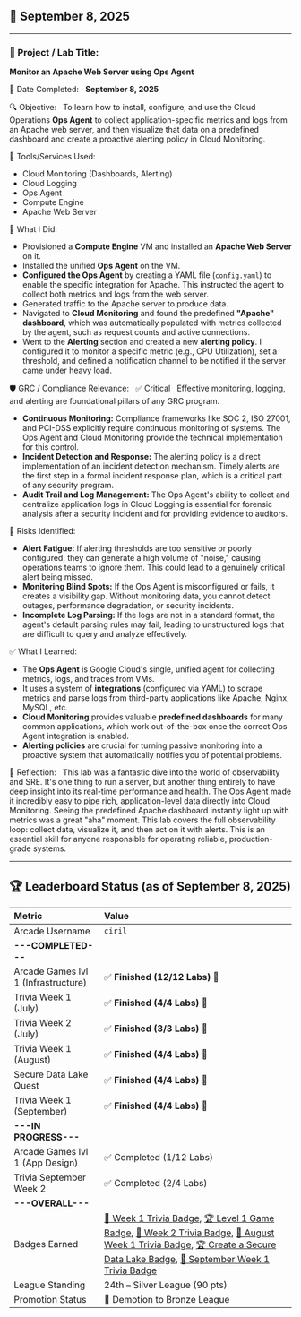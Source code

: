 ## 📅 September 8, 2025

---

### 🧩 Project / Lab Title:
**Monitor an Apache Web Server using Ops Agent**

📆 Date Completed:  
**September 8, 2025**

🔍 Objective:  
To learn how to install, configure, and use the Cloud Operations **Ops Agent** to collect application-specific metrics and logs from an Apache web server, and then visualize that data on a predefined dashboard and create a proactive alerting policy in Cloud Monitoring.

🔧 Tools/Services Used:
- Cloud Monitoring (Dashboards, Alerting)
- Cloud Logging
- Ops Agent
- Compute Engine
- Apache Web Server

🧠 What I Did:
- Provisioned a **Compute Engine** VM and installed an **Apache Web Server** on it.
- Installed the unified **Ops Agent** on the VM.
- **Configured the Ops Agent** by creating a YAML file (`config.yaml`) to enable the specific integration for Apache. This instructed the agent to collect both metrics and logs from the web server.
- Generated traffic to the Apache server to produce data.
- Navigated to **Cloud Monitoring** and found the predefined **"Apache" dashboard**, which was automatically populated with metrics collected by the agent, such as request counts and active connections.
- Went to the **Alerting** section and created a new **alerting policy**. I configured it to monitor a specific metric (e.g., CPU Utilization), set a threshold, and defined a notification channel to be notified if the server came under heavy load.

🛡️ GRC / Compliance Relevance:  
✅ Critical  
Effective monitoring, logging, and alerting are foundational pillars of any GRC program.
- **Continuous Monitoring:** Compliance frameworks like SOC 2, ISO 27001, and PCI-DSS explicitly require continuous monitoring of systems. The Ops Agent and Cloud Monitoring provide the technical implementation for this control.
- **Incident Detection and Response:** The alerting policy is a direct implementation of an incident detection mechanism. Timely alerts are the first step in a formal incident response plan, which is a critical part of any security program.
- **Audit Trail and Log Management:** The Ops Agent's ability to collect and centralize application logs in Cloud Logging is essential for forensic analysis after a security incident and for providing evidence to auditors.

🚩 Risks Identified:  
- **Alert Fatigue:** If alerting thresholds are too sensitive or poorly configured, they can generate a high volume of "noise," causing operations teams to ignore them. This could lead to a genuinely critical alert being missed.
- **Monitoring Blind Spots:** If the Ops Agent is misconfigured or fails, it creates a visibility gap. Without monitoring data, you cannot detect outages, performance degradation, or security incidents.
- **Incomplete Log Parsing:** If the logs are not in a standard format, the agent's default parsing rules may fail, leading to unstructured logs that are difficult to query and analyze effectively.

✅ What I Learned:
- The **Ops Agent** is Google Cloud's single, unified agent for collecting metrics, logs, and traces from VMs.
- It uses a system of **integrations** (configured via YAML) to scrape metrics and parse logs from third-party applications like Apache, Nginx, MySQL, etc.
- **Cloud Monitoring** provides valuable **predefined dashboards** for many common applications, which work out-of-the-box once the correct Ops Agent integration is enabled.
- **Alerting policies** are crucial for turning passive monitoring into a proactive system that automatically notifies you of potential problems.

💭 Reflection:  
This lab was a fantastic dive into the world of observability and SRE. It's one thing to run a server, but another thing entirely to have deep insight into its real-time performance and health. The Ops Agent made it incredibly easy to pipe rich, application-level data directly into Cloud Monitoring. Seeing the predefined Apache dashboard instantly light up with metrics was a great "aha" moment. This lab covers the full observability loop: collect data, visualize it, and then act on it with alerts. This is an essential skill for anyone responsible for operating reliable, production-grade systems.

---

## 🏆 Leaderboard Status (as of September 8, 2025)

| Metric                              | Value                                                                                                                                                                                                                                                                                                                                                                                                                                                                                                                                                                                                                                                                                                                                         |
| :---------------------------------- | :---------------------------------------------------------------------------------------------------------------------------------------------------------------------------------------------------------------------------------------------------------------------------------------------------------------------------------------------------------------------------------------------------------------------------------------------------------------------------------------------------------------------------------------------------------------------------------------------------------------------------------------------------------------- |
| Arcade Username                     | `ciril`                                                                                                                                                                                                                                                                                                                                                                                                                                                                                                                                                                                                                                                           |
| **---COMPLETED---** |                                                                                                                                                                                                                                                                                                                                                                                                                                                                                                                                                                                                                                                                   |
| Arcade Games lvl 1 (Infrastructure) | ✅ **Finished (12/12 Labs)** 🎉                                                                                                                                                                                                                                                                                                                                                                                                                                                                                                                                                                                                                   |
| Trivia Week 1 (July)                | ✅ **Finished (4/4 Labs)** 🎉                                                                                                                                                                                                                                                                                                                                                                                                                                                                                                                                                                                                                    |
| Trivia Week 2 (July)                | ✅ **Finished (3/3 Labs)** 🎉                                                                                                                                                                                                                                                                                                                                                                                                                                                                                                                                                                                                                    |
| Trivia Week 1 (August)              | ✅ **Finished (4/4 Labs)** 🎉                                                                                                                                                                                                                                                                                                                                                                                                                                                                                                                                                                                                                    |
| Secure Data Lake Quest              | ✅ **Finished (4/4 Labs)** 🎉                                                                                                                                                                                                                                                                                                                                                                                                                                                                                                                                                                                                                    |
| Trivia Week 1 (September)           | ✅ **Finished (4/4 Labs)** 🎉                                                                                                                                                                                                                                                                                                                                                                                                                                                                                                                                                                                                                    |
| **---IN PROGRESS---** |                                                                                                                                                                                                                                                                                                                                                                                                                                                                                                                                                                                                                                                                   |
| Arcade Games lvl 1 (App Design)     | ✅ Completed (1/12 Labs)                                                                                                                                                                                                                                                                                                                                                                                                                                                                                                                                                                                                                        |
| Trivia September Week 2             | ✅ Completed (2/4 Labs)                                                                                                                                                                                                                                                                                                                                                                                                                                                                                                                                                                                                                         |
| **---OVERALL---** |                                                                                                                                                                                                                                                                                                                                                                                                                                                                                                                                                                                                                                                                   |
| Badges Earned                       | [🏅 Week 1 Trivia Badge](https://www.cloudskillsboost.google/public_profiles/cbrd48a4-987d-4216-9835-d49fa00793da/badges/17140064), [🏆 Level 1 Game Badge](https://www.cloudskillsboost.google/public_profiles/cbrd48a4-987d-4216-9835-d49fa00793da/badges/17245038), [🏅 Week 2 Trivia Badge](https://www.cloudskillsboost.google/public_profiles/cbrd48a4-987d-4216-9835-d49fa00793da/badges/17274275), [🏅 August Week 1 Trivia Badge](https://www.cloudskillsboost.google/public_profiles/cbrd48a4-987d-4216-9835-d49fa00793da/badges/17423679), [🏆 Create a Secure Data Lake Badge](https://www.cloudskillsboost.google/public_profiles/c8fd48a4-987d-4216-9635-d49fa00793da/badges/17842886), [🏅 September Week 1 Trivia Badge](https://www.cloudskillsboost.google/public_profiles/c8fd48a4-987d-4216-9635-d49fa00793da/badges/18150093) |
| League Standing                     | 24th – Silver League (90 pts)                                                                                                                                                                                                                                                                                                                                                                                                                                                                                                                                                                                                                     |
| Promotion Status                    | 🔴 Demotion to Bronze League                                                                                                                                                                                                                                                                                                                                                                                                                                                                                                                                                  |
